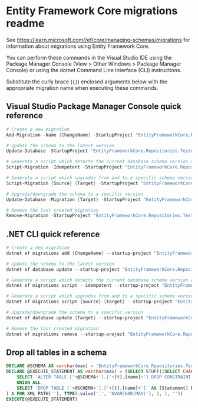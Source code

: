 # Entity Framework Core migrations readme

See <https://learn.microsoft.com//ef/core/managing-schemas/migrations> for information about migrations using Entity Framework Core.

You can perform these commands in the Visual Studio IDE using the Package Manager Console (View > Other Windows > Package Manager Console) or using the dotnet Command Line Interface (CLI) instructions.

Substitute the curly brace (`{}`) enclosed arguments below with the appropriate migration name when executing these commands.

## Visual Studio Package Manager Console quick reference

```powershell
# Create a new migration
Add-Migration -Name {ChangeName} -StartupProject "EntityFrameworkCore.Repositories.TestApplication.Api" -Project "EntityFrameworkCore.Repositories.TestApplication.Infrastructure"

# Update the schema to the latest version
Update-Database -StartupProject "EntityFrameworkCore.Repositories.TestApplication.Api" -Project "EntityFrameworkCore.Repositories.TestApplication.Infrastructure"

# Generate a script which detects the current database schema version and updates it to the latest
Script-Migration -Idempotent -StartupProject "EntityFrameworkCore.Repositories.TestApplication.Api" -Project "EntityFrameworkCore.Repositories.TestApplication.Infrastructure"

# Generate a script which upgrades from and to a specific schema version
Script-Migration {Source} {Target} -StartupProject "EntityFrameworkCore.Repositories.TestApplication.Api" -Project "EntityFrameworkCore.Repositories.TestApplication.Infrastructure"

# Upgrade/downgrade the schema to a specific version
Update-Database -Migration {Target} -StartupProject "EntityFrameworkCore.Repositories.TestApplication.Api" -Project "EntityFrameworkCore.Repositories.TestApplication.Infrastructure"

# Remove the last created migration
Remove-Migration -StartupProject "EntityFrameworkCore.Repositories.TestApplication.Api" -Project "EntityFrameworkCore.Repositories.TestApplication.Infrastructure"
```

## .NET CLI quick reference

```powershell
# Create a new migration
dotnet ef migrations add {ChangeName} --startup-project "EntityFrameworkCore.Repositories.TestApplication.Api" --project "EntityFrameworkCore.Repositories.TestApplication.Infrastructure"

# Update the schema to the latest version
dotnet ef database update --startup-project "EntityFrameworkCore.Repositories.TestApplication.Api" --project "EntityFrameworkCore.Repositories.TestApplication.Infrastructure"

# Generate a script which detects the current database schema version and updates it to the latest
dotnet ef migrations script --idempotent --startup-project "EntityFrameworkCore.Repositories.TestApplication.Api" --project "EntityFrameworkCore.Repositories.TestApplication.Infrastructure"

# Generate a script which upgrades from and to a specific schema version
dotnet ef migrations script {Source} {Target} --startup-project "EntityFrameworkCore.Repositories.TestApplication.Api" --project "EntityFrameworkCore.Repositories.TestApplication.Infrastructure"

# Upgrade/downgrade the schema to a specific version
dotnet ef database update {Target} --startup-project "EntityFrameworkCore.Repositories.TestApplication.Api" --project "EntityFrameworkCore.Repositories.TestApplication.Infrastructure"

# Remove the last created migration
dotnet ef migrations remove --startup-project "EntityFrameworkCore.Repositories.TestApplication.Api" --project "EntityFrameworkCore.Repositories.TestApplication.Infrastructure"
```

## Drop all tables in a schema

```sql
DECLARE @SCHEMA AS varchar(max) = 'EntityFrameworkCore.Repositories.TestApplication'
DECLARE @EXECUTE_STATEMENT AS varchar(max) = (SELECT STUFF((SELECT CHAR(13) + CHAR(10) + [Statement] FROM (
    SELECT 'ALTER TABLE ['+@SCHEMA+'].['+[t].[name]+'] DROP CONSTRAINT ['+[fk].[name]+']' AS [Statement] FROM [sys].[foreign_keys] AS [fk] INNER JOIN [sys].[tables] AS [t] ON [t].[object_id] = [fk].[parent_object_id] INNER JOIN [sys].[schemas] AS [s] ON [s].[schema_id] = [t].[schema_id] WHERE [s].[name] = @SCHEMA
    UNION ALL
    SELECT 'DROP TABLE ['+@SCHEMA+'].['+[t].[name]+']' AS [Statement] FROM [sys].[tables] AS [t] INNER JOIN [sys].[schemas] AS [s] ON [s].[schema_id] = [t].[schema_id] WHERE [s].[name] = @SCHEMA
) A FOR XML PATH(''), TYPE).value('.', 'NVARCHAR(MAX)'), 1, 1, ''))
EXECUTE(@EXECUTE_STATEMENT)
```
